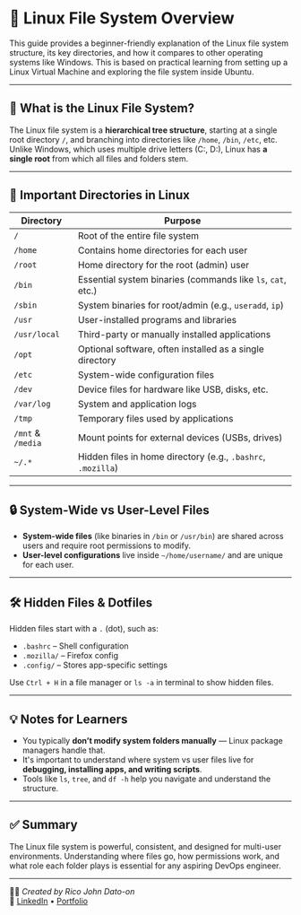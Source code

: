 # 📂 Linux File System Overview

This guide provides a beginner-friendly explanation of the Linux file system structure, its key directories, and how it compares to other operating systems like Windows. This is based on practical learning from setting up a Linux Virtual Machine and exploring the file system inside Ubuntu.

---

## 🧱 What is the Linux File System?

The Linux file system is a **hierarchical tree structure**, starting at a single root directory `/`, and branching into directories like `/home`, `/bin`, `/etc`, etc. Unlike Windows, which uses multiple drive letters (C:, D:), Linux has **a single root** from which all files and folders stem.

---

## 📁 Important Directories in Linux

| Directory         | Purpose                                                      |
| ----------------- | ------------------------------------------------------------ |
| `/`               | Root of the entire file system                               |
| `/home`           | Contains home directories for each user                      |
| `/root`           | Home directory for the root (admin) user                     |
| `/bin`            | Essential system binaries (commands like `ls`, `cat`, etc.)  |
| `/sbin`           | System binaries for root/admin (e.g., `useradd`, `ip`)       |
| `/usr`            | User-installed programs and libraries                        |
| `/usr/local`      | Third-party or manually installed applications               |
| `/opt`            | Optional software, often installed as a single directory     |
| `/etc`            | System-wide configuration files                              |
| `/dev`            | Device files for hardware like USB, disks, etc.              |
| `/var/log`        | System and application logs                                  |
| `/tmp`            | Temporary files used by applications                         |
| `/mnt` & `/media` | Mount points for external devices (USBs, drives)             |
| `~/.*`            | Hidden files in home directory (e.g., `.bashrc`, `.mozilla`) |

---

## 🔒 System-Wide vs User-Level Files

- **System-wide files** (like binaries in `/bin` or `/usr/bin`) are shared across users and require root permissions to modify.
- **User-level configurations** live inside `~/home/username/` and are unique for each user.

---

## 🛠 Hidden Files & Dotfiles

Hidden files start with a `.` (dot), such as:

- `.bashrc` – Shell configuration
- `.mozilla/` – Firefox config
- `.config/` – Stores app-specific settings

Use `Ctrl + H` in a file manager or `ls -a` in terminal to show hidden files.

---

## 💡 Notes for Learners

- You typically **don’t modify system folders manually** — Linux package managers handle that.
- It's important to understand where system vs user files live for **debugging, installing apps, and writing scripts**.
- Tools like `ls`, `tree`, and `df -h` help you navigate and understand the structure.

---

## ✅ Summary

The Linux file system is powerful, consistent, and designed for multi-user environments. Understanding where files go, how permissions work, and what role each folder plays is essential for any aspiring DevOps engineer.

---

🧑‍💻 _Created by Rico John Dato-on_  
🔗 [LinkedIn](https://www.linkedin.com/in/rico-john-dato-on) • [Portfolio](https://ricodatoon.netlify.app)
